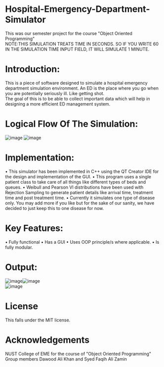 # Hospital-Emergency-Department-Simulator
This was our semester project for the course "Object Oriented Programming"  
NOTE:THIS SIMULATION TREATS TIME IN SECONDS. SO IF YOU WRITE 60 IN THE SIMULATION TIME INPUT FIELD, IT WILL SIMULATE 1 MINUTE.

# Introduction:
This is a piece of software designed to simulate a hospital emergency department simulation environment. An ED is the place where you go when you are potentially seriously ill. Like getting shot.  
The goal of this is to be able to collect important data which will help in designing a more efficient ED management system.  

# Logical Flow Of The Simulation:
![image](https://github.com/user-attachments/assets/0f82f4ae-9807-45a5-813f-406fa3846387)
![image](https://github.com/user-attachments/assets/768f5884-0b2b-49fa-ad35-7b1da077d76a)  
# Implementation:
•	This simulator has been implemented in C++ using the QT Creator IDE for the design and implementation of the GUI.
•	This program uses a single patient class to take care of all things like different types of beds and queues.
•	Weibull and Pearson VI distributions have been used with Rejection Sampling to generate patient details like arrival time, treatment time and post treatment time.
•	Currently it simulates one type of disease only. You may add more if you like but for the sake of our sanity, we have decided to just keep this to one disease for now.
# Key Features:
•	Fully functional
•	Has a GUI
•	Uses OOP principle/s where applicable.
•	Is fully modular.
# Output:
![image](https://github.com/user-attachments/assets/ab6109b8-4549-41da-9cd2-ccc6a4088000)![image](https://github.com/user-attachments/assets/6e35a2c6-f22c-4f0a-89b8-9c082f40d10f)  
![image](https://github.com/user-attachments/assets/72e638e0-ab40-446f-a42f-0263b022771e)  

# License
This falls under the MIT license.

# Acknowledgements
NUST College of EME for the course of "Object Oriented Programming"  
Group members Dawood Ali Khan and Syed Faqih Ali Zamin 


 
 


